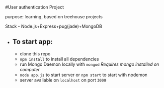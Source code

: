 #User authentication Project

purpose: learning, based on treehouse projects

Stack - Node.js+Express+pug(jade)+MongoDB

* ## To start app:
  * clone this repo
  * `npm install` to install all dependencies
  * run Mongo Daemon locally with `mongod` *Requires mongo installed on computer*
  * `node app.js` to start server or `npm start` to start with nodemon
  * server avaliable on `localhost` on port `3000`
